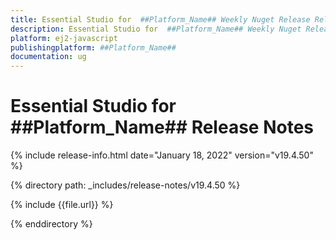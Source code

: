 ```yaml
---
title: Essential Studio for  ##Platform_Name## Weekly Nuget Release Release Notes  
description: Essential Studio for  ##Platform_Name## Weekly Nuget Release Release Notes  
platform: ej2-javascript
publishingplatform: ##Platform_Name##
documentation: ug
---
```


# Essential Studio for  ##Platform_Name##  Release Notes  

{% include release-info.html date="January 18, 2022"  version="v19.4.50" %} 

{% directory path: _includes/release-notes/v19.4.50 %}

{% include {{file.url}} %}

{% enddirectory %}
